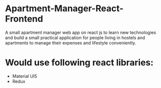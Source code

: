 # Apartment-Manager-React-Frontend
A small apartment manager web app on react js to learn new technologies and build a small practical application for people living in hostels and apartments to manage their expenses and lifestyle conveniently.

# Would use following react libraries:
- Material UI5
- Redux
